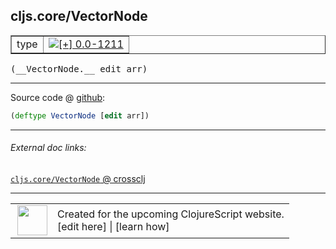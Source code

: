 ## cljs.core/VectorNode



 <table border="1">
<tr>
<td>type</td>
<td><a href="https://github.com/cljsinfo/cljs-api-docs/tree/0.0-1211"><img valign="middle" alt="[+] 0.0-1211" title="Added in 0.0-1211" src="https://img.shields.io/badge/+-0.0--1211-lightgrey.svg"></a> </td>
</tr>
</table>


 <samp>
(__VectorNode.__ edit arr)<br>
</samp>

---







Source code @ [github](https://github.com/clojure/clojurescript/blob/r1820/src/cljs/cljs/core.cljs#L3042):

```clj
(deftype VectorNode [edit arr])
```

<!--
Repo - tag - source tree - lines:

 <pre>
clojurescript @ r1820
└── src
    └── cljs
        └── cljs
            └── <ins>[core.cljs:3042](https://github.com/clojure/clojurescript/blob/r1820/src/cljs/cljs/core.cljs#L3042)</ins>
</pre>

-->

---



###### External doc links:

[`cljs.core/VectorNode` @ crossclj](http://crossclj.info/fun/cljs.core.cljs/VectorNode.html)<br>

---

 <table>
<tr><td>
<img valign="middle" align="right" width="48px" src="http://i.imgur.com/Hi20huC.png">
</td><td>
Created for the upcoming ClojureScript website.<br>
[edit here] | [learn how]
</td></tr></table>

[edit here]:https://github.com/cljsinfo/cljs-api-docs/blob/master/cljsdoc/cljs.core_VectorNode.cljsdoc
[learn how]:https://github.com/cljsinfo/cljs-api-docs/wiki/cljsdoc-files

<!--

This information was too distracting to show to readers, but I'll leave it
commented here since it is helpful to:

- pretty-print the data used to generate this document
- and show how to retrieve that data



The API data for this symbol:

```clj
{:ns "cljs.core",
 :name "VectorNode",
 :type "type",
 :signature ["[edit arr]"],
 :source {:code "(deftype VectorNode [edit arr])",
          :title "Source code",
          :repo "clojurescript",
          :tag "r1820",
          :filename "src/cljs/cljs/core.cljs",
          :lines [3042]},
 :full-name "cljs.core/VectorNode",
 :full-name-encode "cljs.core_VectorNode",
 :history [["+" "0.0-1211"]]}

```

Retrieve the API data for this symbol:

```clj
;; from Clojure REPL
(require '[clojure.edn :as edn])
(-> (slurp "https://raw.githubusercontent.com/cljsinfo/cljs-api-docs/catalog/cljs-api.edn")
    (edn/read-string)
    (get-in [:symbols "cljs.core/VectorNode"]))
```

-->
